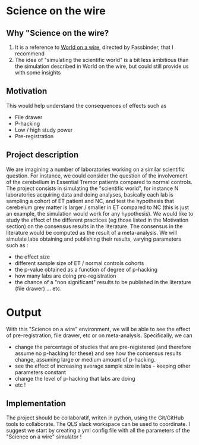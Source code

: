 # Science on the wire
## Why "Science on the wire?
1. It is a reference to [World on a wire](https://en.wikipedia.org/wiki/World_on_a_Wire), directed by Fassbinder, that I recommend 
2. The idea of "simulating the scientific world" is a bit less ambitious than the simulation described in World on the wire, but could still provide us with some insights

## Motivation
This would help understand the consequences of effects such as 
- File drawer
- P-hacking
- Low / high study power
- Pre-registration

## Project description
We are imagining a number of laboratories working on a similar scientific question. For instance, we could consider the question of the involvement of the cerebellum in Essential Tremor patients compared to normal controls. 
The project consists in simulating the "scientific world", for instance N laboratories acquiring data and doing analyses, basically each lab is sampling a cohort of ET patient and NC, and test the hypothesis that cerebelum grey matter is larger / smaller in ET compared to NC (this is just an example, the simulation would work for any hypothesis). 
We would like to study the effect of the different practices (eg those listed in the Motivation section) on the consensus results in the literature. The consensus in the literature would be computed as the result of a meta-analysis. We will simulate labs obtaining and publishing their results, varying parameters such as :
- the effect size
- different sample size of ET / normal controls cohorts
- the p-value obtained as a function of degree of p-hacking
- how many labs are doing pre-registration
- the chance of a "non significant" results to be published in the literature (file drawer)
... etc. 

# Output
With this "Science on a wire" environment, we will be able to see the effect of pre-registration, file drawer, etc or on meta-analysis. Specifically, we can 
- change the percentage of studies that are pre-registered (and therefore assume no p-hacking for these) and see how the consensus results change, assuming large or medium amount of p-hacking.
- see the effect of increasing average sample size in labs - keeping other parameters constant
- change the level of p-hacking that labs are doing
- etc !

## Implementation
The project should be collaboratif, writen in python, using the Git/GitHub tools to collaborate. The QLS slack workspace can be used to coordinate. I suggest we start by creating a yml config file with all the parameters of the "Science on a wire" simulator !


